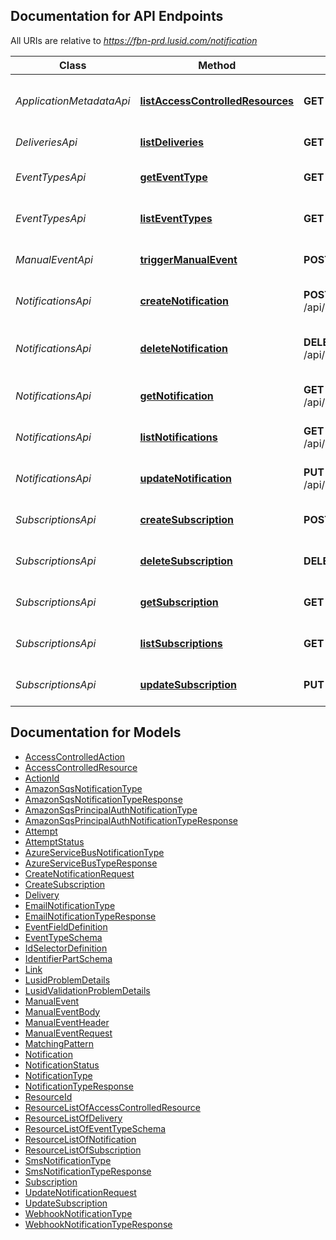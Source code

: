 <a id="documentation-for-api-endpoints"></a>
## Documentation for API Endpoints

All URIs are relative to *https://fbn-prd.lusid.com/notification*

Class | Method | HTTP request | Description
------------ | ------------- | ------------- | -------------
*ApplicationMetadataApi* | [**listAccessControlledResources**](docs/ApplicationMetadataApi.md#listaccesscontrolledresources) | **GET** /api/metadata/access/resources | [EARLY ACCESS] ListAccessControlledResources: Get resources available for access control
*DeliveriesApi* | [**listDeliveries**](docs/DeliveriesApi.md#listdeliveries) | **GET** /api/deliveries | [EXPERIMENTAL] ListDeliveries: List Deliveries
*EventTypesApi* | [**getEventType**](docs/EventTypesApi.md#geteventtype) | **GET** /api/eventtypes/{eventType} | [EXPERIMENTAL] GetEventType: Gets the specified event type schema.
*EventTypesApi* | [**listEventTypes**](docs/EventTypesApi.md#listeventtypes) | **GET** /api/eventtypes | [EXPERIMENTAL] ListEventTypes: Lists all of the available event types.
*ManualEventApi* | [**triggerManualEvent**](docs/ManualEventApi.md#triggermanualevent) | **POST** /api/manualevent | [EXPERIMENTAL] TriggerManualEvent: Trigger a manual event.
*NotificationsApi* | [**createNotification**](docs/NotificationsApi.md#createnotification) | **POST** /api/subscriptions/{scope}/{code}/notifications | [EXPERIMENTAL] CreateNotification: Add a Notification to a Subscription.
*NotificationsApi* | [**deleteNotification**](docs/NotificationsApi.md#deletenotification) | **DELETE** /api/subscriptions/{scope}/{code}/notifications/{id} | [EXPERIMENTAL] DeleteNotification: Delete a notification for a given subscription.
*NotificationsApi* | [**getNotification**](docs/NotificationsApi.md#getnotification) | **GET** /api/subscriptions/{scope}/{code}/notifications/{id} | [EXPERIMENTAL] GetNotification: Get a notification on a subscription.
*NotificationsApi* | [**listNotifications**](docs/NotificationsApi.md#listnotifications) | **GET** /api/subscriptions/{scope}/{code}/notifications | [EXPERIMENTAL] ListNotifications: List all notifications on a subscription.
*NotificationsApi* | [**updateNotification**](docs/NotificationsApi.md#updatenotification) | **PUT** /api/subscriptions/{scope}/{code}/notifications/{id} | [EXPERIMENTAL] UpdateNotification: Update a Notification for a Subscription
*SubscriptionsApi* | [**createSubscription**](docs/SubscriptionsApi.md#createsubscription) | **POST** /api/subscriptions | [EXPERIMENTAL] CreateSubscription: Create a new subscription.
*SubscriptionsApi* | [**deleteSubscription**](docs/SubscriptionsApi.md#deletesubscription) | **DELETE** /api/subscriptions/{scope}/{code} | [EXPERIMENTAL] DeleteSubscription: Delete a subscription.
*SubscriptionsApi* | [**getSubscription**](docs/SubscriptionsApi.md#getsubscription) | **GET** /api/subscriptions/{scope}/{code} | [EXPERIMENTAL] GetSubscription: Get a subscription.
*SubscriptionsApi* | [**listSubscriptions**](docs/SubscriptionsApi.md#listsubscriptions) | **GET** /api/subscriptions | [EXPERIMENTAL] ListSubscriptions: List subscriptions.
*SubscriptionsApi* | [**updateSubscription**](docs/SubscriptionsApi.md#updatesubscription) | **PUT** /api/subscriptions/{scope}/{code} | [EXPERIMENTAL] UpdateSubscription: Update an existing subscription.


<a id="documentation-for-models"></a>
## Documentation for Models

 - [AccessControlledAction](docs/AccessControlledAction.md)
 - [AccessControlledResource](docs/AccessControlledResource.md)
 - [ActionId](docs/ActionId.md)
 - [AmazonSqsNotificationType](docs/AmazonSqsNotificationType.md)
 - [AmazonSqsNotificationTypeResponse](docs/AmazonSqsNotificationTypeResponse.md)
 - [AmazonSqsPrincipalAuthNotificationType](docs/AmazonSqsPrincipalAuthNotificationType.md)
 - [AmazonSqsPrincipalAuthNotificationTypeResponse](docs/AmazonSqsPrincipalAuthNotificationTypeResponse.md)
 - [Attempt](docs/Attempt.md)
 - [AttemptStatus](docs/AttemptStatus.md)
 - [AzureServiceBusNotificationType](docs/AzureServiceBusNotificationType.md)
 - [AzureServiceBusTypeResponse](docs/AzureServiceBusTypeResponse.md)
 - [CreateNotificationRequest](docs/CreateNotificationRequest.md)
 - [CreateSubscription](docs/CreateSubscription.md)
 - [Delivery](docs/Delivery.md)
 - [EmailNotificationType](docs/EmailNotificationType.md)
 - [EmailNotificationTypeResponse](docs/EmailNotificationTypeResponse.md)
 - [EventFieldDefinition](docs/EventFieldDefinition.md)
 - [EventTypeSchema](docs/EventTypeSchema.md)
 - [IdSelectorDefinition](docs/IdSelectorDefinition.md)
 - [IdentifierPartSchema](docs/IdentifierPartSchema.md)
 - [Link](docs/Link.md)
 - [LusidProblemDetails](docs/LusidProblemDetails.md)
 - [LusidValidationProblemDetails](docs/LusidValidationProblemDetails.md)
 - [ManualEvent](docs/ManualEvent.md)
 - [ManualEventBody](docs/ManualEventBody.md)
 - [ManualEventHeader](docs/ManualEventHeader.md)
 - [ManualEventRequest](docs/ManualEventRequest.md)
 - [MatchingPattern](docs/MatchingPattern.md)
 - [Notification](docs/Notification.md)
 - [NotificationStatus](docs/NotificationStatus.md)
 - [NotificationType](docs/NotificationType.md)
 - [NotificationTypeResponse](docs/NotificationTypeResponse.md)
 - [ResourceId](docs/ResourceId.md)
 - [ResourceListOfAccessControlledResource](docs/ResourceListOfAccessControlledResource.md)
 - [ResourceListOfDelivery](docs/ResourceListOfDelivery.md)
 - [ResourceListOfEventTypeSchema](docs/ResourceListOfEventTypeSchema.md)
 - [ResourceListOfNotification](docs/ResourceListOfNotification.md)
 - [ResourceListOfSubscription](docs/ResourceListOfSubscription.md)
 - [SmsNotificationType](docs/SmsNotificationType.md)
 - [SmsNotificationTypeResponse](docs/SmsNotificationTypeResponse.md)
 - [Subscription](docs/Subscription.md)
 - [UpdateNotificationRequest](docs/UpdateNotificationRequest.md)
 - [UpdateSubscription](docs/UpdateSubscription.md)
 - [WebhookNotificationType](docs/WebhookNotificationType.md)
 - [WebhookNotificationTypeResponse](docs/WebhookNotificationTypeResponse.md)

